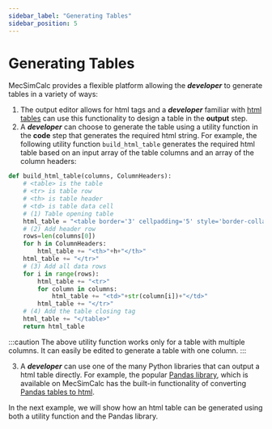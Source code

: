```yaml
---
sidebar_label: "Generating Tables"
sidebar_position: 5
---
```


# Generating Tables

MecSimCalc provides a flexible platform allowing the **_developer_** to generate tables in a variety of ways:

1. The output editor allows for html tags and a _**developer**_ familiar with [html tables](https://www.w3schools.com/html/html_tables.asp) can use this functionality to design a table in the **output** step.
2. A _**developer**_ can choose to generate the table using a utility function in the **code** step that generates the required html string. For example, the following utility function `build_html_table` generates the required html table based on an input array of the table columns and an array of the column headers:

```python
def build_html_table(columns, ColumnHeaders):
    # <table> is the table
    # <tr> is table row
    # <th> is table header
    # <td> is table data cell
    # (1) Table opening table
    html_table = "<table border='3' cellpadding='5' style='border-collapse:collapse;'><tr>"
    # (2) Add header row
    rows=len(columns[0])
    for h in ColumnHeaders:
        html_table += "<th>"+h+"</th>"
    html_table += "</tr>"
    # (3) Add all data rows
    for i in range(rows):
        html_table += "<tr>"
        for column in columns:
            html_table += "<td>"+str(column[i])+"</td>"
        html_table += "</tr>"
    # (4) Add the table closing tag
    html_table += "</table>"
    return html_table
```

:::caution
The above utility function works only for a table with multiple columns. It can easily be edited to generate a table with one column.
:::

3. A _**developer**_ can use one of the many Python libraries that can output a html table directly. For example, the popular [Pandas library](https://pandas.pydata.org/), which is available on MecSimCalc has the built-in functionality of converting [Pandas tables to html](https://pandas.pydata.org/docs/reference/api/pandas.DataFrame.to_html.html).

In the next example, we will show how an html table can be generated using both a utility function and the Pandas library.
